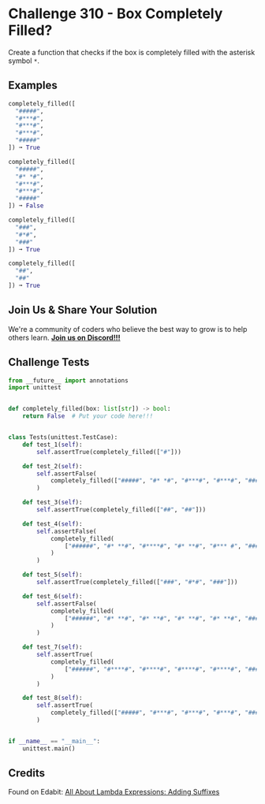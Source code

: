 # Challenge 310 - Box Completely Filled?

Create a function that checks if the box is completely filled with the asterisk symbol `*`.

## Examples
```python
completely_filled([
  "#####",
  "#***#",
  "#***#",
  "#***#",
  "#####"
]) ➞ True

completely_filled([
  "#####",
  "#* *#",
  "#***#",
  "#***#",
  "#####"
]) ➞ False

completely_filled([
  "###",
  "#*#",
  "###"
]) ➞ True

completely_filled([
  "##",
  "##"
]) ➞ True
```
## Join Us & Share Your Solution

We're a community of coders who believe the best way to grow is to help others learn. **[Join us on Discord!!!](https://discord.gg/sfHykntuGy)**

## Challenge Tests
```python
from __future__ import annotations
import unittest


def completely_filled(box: list[str]) -> bool:
    return False  # Put your code here!!!


class Tests(unittest.TestCase):
    def test_1(self):
        self.assertTrue(completely_filled(["#"]))

    def test_2(self):
        self.assertFalse(
            completely_filled(["#####", "#* *#", "#***#", "#***#", "#####"])
        )

    def test_3(self):
        self.assertTrue(completely_filled(["##", "##"]))

    def test_4(self):
        self.assertFalse(
            completely_filled(
                ["######", "#* **#", "#****#", "#* **#", "#*** #", "######"]
            )
        )

    def test_5(self):
        self.assertTrue(completely_filled(["###", "#*#", "###"]))

    def test_6(self):
        self.assertFalse(
            completely_filled(
                ["######", "#* **#", "#* **#", "#* **#", "#* **#", "######"]
            )
        )

    def test_7(self):
        self.assertTrue(
            completely_filled(
                ["######", "#****#", "#****#", "#****#", "#****#", "######"]
            )
        )

    def test_8(self):
        self.assertTrue(
            completely_filled(["#####", "#***#", "#***#", "#***#", "#####"])
        )


if __name__ == "__main__":
    unittest.main()
```
## Credits

Found on Edabit: [All About Lambda Expressions: Adding Suffixes](https://edabit.com/challenge/nn7JKRBfq8iDcX8ZB)
